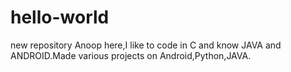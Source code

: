 # hello-world
 new repository
 Anoop here,I like to code in C and know JAVA and ANDROID.Made various projects on 
 Android,Python,JAVA.
